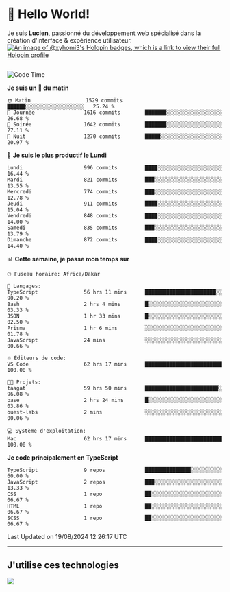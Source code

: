 # 👋 Hello World!

Je suis **Lucien**, passionné du développement web spécialisé dans la création d'interface & expérience utilisateur.
[![An image of @xyhomi3's Holopin badges, which is a link to view their full Holopin profile](https://holopin.me/xyhomi3)](https://holopin.io/@xyhomi3)

##

<!--START_SECTION:waka-->
![Code Time](http://img.shields.io/badge/Code%20Time-1%2C823%20hrs%2025%20mins-blue)

**Je suis un 🐤 du matin** 

```text
🌞 Matin                  1529 commits        ██████░░░░░░░░░░░░░░░░░░░   25.24 % 
🌆 Journée                1616 commits        ███████░░░░░░░░░░░░░░░░░░   26.68 % 
🌃 Soirée                 1642 commits        ███████░░░░░░░░░░░░░░░░░░   27.11 % 
🌙 Nuit                   1270 commits        █████░░░░░░░░░░░░░░░░░░░░   20.97 % 
```
📅 **Je suis le plus productif le Lundi** 

```text
Lundi                    996 commits         ████░░░░░░░░░░░░░░░░░░░░░   16.44 % 
Mardi                    821 commits         ███░░░░░░░░░░░░░░░░░░░░░░   13.55 % 
Mercredi                 774 commits         ███░░░░░░░░░░░░░░░░░░░░░░   12.78 % 
Jeudi                    911 commits         ████░░░░░░░░░░░░░░░░░░░░░   15.04 % 
Vendredi                 848 commits         ████░░░░░░░░░░░░░░░░░░░░░   14.00 % 
Samedi                   835 commits         ███░░░░░░░░░░░░░░░░░░░░░░   13.79 % 
Dimanche                 872 commits         ████░░░░░░░░░░░░░░░░░░░░░   14.40 % 
```


📊 **Cette semaine, je passe mon temps sur** 

```text
🕑︎ Fuseau horaire: Africa/Dakar

💬 Langages: 
TypeScript               56 hrs 11 mins      ███████████████████████░░   90.20 % 
Bash                     2 hrs 4 mins        █░░░░░░░░░░░░░░░░░░░░░░░░   03.33 % 
JSON                     1 hr 33 mins        █░░░░░░░░░░░░░░░░░░░░░░░░   02.50 % 
Prisma                   1 hr 6 mins         ░░░░░░░░░░░░░░░░░░░░░░░░░   01.78 % 
JavaScript               24 mins             ░░░░░░░░░░░░░░░░░░░░░░░░░   00.66 % 

🔥 Éditeurs de code: 
VS Code                  62 hrs 17 mins      █████████████████████████   100.00 % 

🐱‍💻 Projets: 
taagat                   59 hrs 50 mins      ████████████████████████░   96.08 % 
base                     2 hrs 24 mins       █░░░░░░░░░░░░░░░░░░░░░░░░   03.86 % 
ouest-labs               2 mins              ░░░░░░░░░░░░░░░░░░░░░░░░░   00.06 % 

💻 Système d'exploitation: 
Mac                      62 hrs 17 mins      █████████████████████████   100.00 % 
```

**Je code principalement en TypeScript** 

```text
TypeScript               9 repos             ███████████████░░░░░░░░░░   60.00 % 
JavaScript               2 repos             ███░░░░░░░░░░░░░░░░░░░░░░   13.33 % 
CSS                      1 repo              ██░░░░░░░░░░░░░░░░░░░░░░░   06.67 % 
HTML                     1 repo              ██░░░░░░░░░░░░░░░░░░░░░░░   06.67 % 
SCSS                     1 repo              ██░░░░░░░░░░░░░░░░░░░░░░░   06.67 % 
```




 Last Updated on 19/08/2024 12:26:17 UTC
<!--END_SECTION:waka-->
---

## J'utilise ces technologies

<p align="left">
  <a href="https://skillicons.dev">
    <img src="https://skillicons.dev/icons?i=ts,js,md,scss,tailwind,react,docker,express,astro,vite,nextjs,vercel,figma,ableton" />
  </a>
</p>

